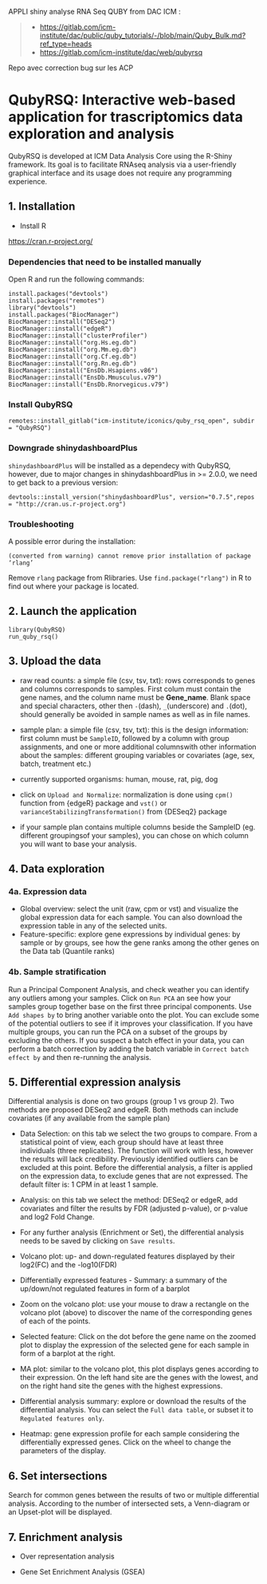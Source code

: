 APPLI shiny analyse RNA Seq QUBY from DAC ICM : 
>* https://gitlab.com/icm-institute/dac/public/quby_tutorials/-/blob/main/Quby_Bulk.md?ref_type=heads
>* https://gitlab.com/icm-institute/dac/web/qubyrsq

Repo avec correction bug sur les ACP 

# QubyRSQ: Interactive web-based application for trascriptomics data exploration and analysis

QubyRSQ is developed at ICM Data Analysis Core using the R-Shiny framework. Its goal is to facilitate RNAseq analysis via a user-friendly graphical interface and its usage does not require any programming experience. 

## 1. Installation

* Install R

https://cran.r-project.org/


### Dependencies that need to be installed manually

Open R and run the following commands:

```
install.packages("devtools") 
install.packages("remotes")
library("devtools")
install.packages("BiocManager")
BiocManager::install("DESeq2")
BiocManager::install("edgeR")
BiocManager::install("clusterProfiler")
BiocManager::install("org.Hs.eg.db")
BiocManager::install("org.Mm.eg.db")
BiocManager::install("org.Cf.eg.db")
BiocManager::install("org.Rn.eg.db")
BiocManager::install("EnsDb.Hsapiens.v86")
BiocManager::install("EnsDb.Mmusculus.v79")
BiocManager::install("EnsDb.Rnorvegicus.v79")

```

### Install QubyRSQ

```
remotes::install_gitlab("icm-institute/iconics/quby_rsq_open", subdir = "QubyRSQ")

```

### Downgrade shinydashboardPlus

`shinydashboardPlus` will be installed as a dependecy with QubyRSQ, however, due to major changes in shinydashboardPlus in >= 2.0.0, we need to get back to a previous version:


```
devtools::install_version("shinydashboardPlus", version="0.7.5",repos = "http://cran.us.r-project.org")

```

### Troubleshooting

A possible error during the installation:

```
(converted from warning) cannot remove prior installation of package ‘rlang’
```

Remove `rlang` package from Rlibraries. Use `find.package("rlang")` in R to find out where your package is located.

## 2. Launch the application

```
library(QubyRSQ)
run_quby_rsq()
```

## 3. Upload the data

* raw read counts: a simple file (csv, tsv, txt): rows corresponds to genes and columns corresponds to samples. First colum must contain the gene names, and the column name must be **Gene_name**. Blank space and special characters, other then `-`(dash), `_`(underscore) and `.`(dot), should generally be avoided in sample names as well as in file names. 

* sample plan: a simple file (csv, tsv, txt): this is the design information: first column must be `SampleID`, followed by a column with group assignments, and one or more additional columnswith other information about the samples: different grouping variables or covariates (age, sex, batch, treatment etc.)

* currently supported organisms: human, mouse, rat, pig, dog 

* click on `Upload and Normalize`: normalization is done using `cpm()` function from {edgeR} package and `vst()` or `varianceStabilizingTransformation()` from {DESeq2} package

* if your sample plan contains multiple columns beside the SampleID (eg. different groupingsof your samples), you can chose on which column you will want to base your analysis. 


## 4. Data exploration

### 4a. Expression data
* Global overview: select the unit (raw, cpm or vst) and visualize the global expression data for each sample. You can also download the expression table in any of the selected units. 
* Feature-specific: explore gene expressions by individual genes: by sample or by groups, see how the gene ranks among the other genes on the Data tab (Quantile ranks)


### 4b. Sample stratification

Run a Principal Component Analysis, and check weather you can identify any outliers among your samples. Click on `Run PCA` an see how your samples group together base on the first three principal components. Use `Add shapes by` to bring another variable onto the plot. You can exclude some of the potential outliers to see if it improves your classification. If you have multiple groups, you can run the PCA on a subset of the groups by excluding the others. If you suspect a batch effect in your data, you can perform a batch correction by adding the batch variable in `Correct batch effect by` and then re-running the analysis. 


## 5. Differential expression analysis

Differential analysis is done on two groups (group 1 vs group 2). Two methods are proposed DESeq2 and edgeR. Both methods can include covariates (if any available from the sample plan)

* Data Selection: on this tab we select the two groups to compare. From a statistical point of view, each group should have at least three individuals (three replicates). The function will work with less, however the results will lack credibility. Previously identified outliers can be excluded at this point. Before the differential analysis, a filter is applied on the expression data, to exclude genes that are not expressed. The default filter is: 1 CPM in at least 1 sample. 

* Analysis: on this tab we select the method: DESeq2 or edgeR, add covariates and filter the results by FDR (adjusted p-value), or p-value and log2 Fold Change. 

* For any further analysis (Enrichment or Set), the differential analysis needs to be saved by clicking on `Save results`. 

* Volcano plot: up- and down-regulated features displayed by their log2(FC) and the -log10(FDR) 

* Differentially expressed features - Summary: a summary of the up/down/not regulated features in form of a barplot

* Zoom on the volcano plot: use your mouse to draw a rectangle on the volcano plot (above) to discover the name of the corresponding genes of each of the points. 

* Selected feature: Click on the dot before the gene name on the zoomed plot to display the expression of the selected gene for each sample in form of a barplot at the right. 

* MA plot: similar to the volcano plot, this plot displays genes according to their expression. On the left hand site are the genes with the lowest, and on the right hand site the genes with the highest expressions. 

* Differential analysis summary: explore or download the results of the differential analysis. You can select the `Full data table`, or subset it to `Regulated features only`.

* Heatmap: gene expression profile for each sample considering the differentially expressed genes. Click on the wheel to change the parameters of the display. 
## 6. Set intersections

Search for common genes between the results of two or multiple differential analysis. According to the number of intersected sets, a Venn-diagram or an Upset-plot will be displayed. 

## 7. Enrichment analysis

* Over representation analysis

* Gene Set Enrichment Analysis (GSEA)
